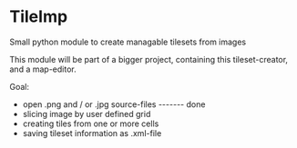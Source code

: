 # TileImp
Small python module to create managable tilesets from images

This module will be part of a bigger project, containing this tileset-creator, and a map-editor.

Goal:
- open .png and / or .jpg source-files ------- done
- slicing image by user defined grid
- creating tiles from one or more cells
- saving tileset information as .xml-file

